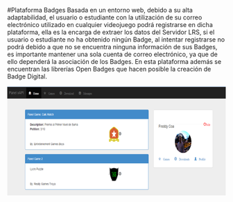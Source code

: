 #Plataforma Badges
Basada en un entorno web, debido a su alta adaptabilidad, el usuario o estudiante con la utilización de su correo electrónico utilizado en cualquier videojuego podrá registrarse en dicha plataforma, ella es la encarga de extraer los datos del Servidor LRS, si el usuario o estudiante no ha obtenido ningún Badge, al intentar registrarse no podrá debido a que no se encuentra ninguna información de sus Badges, es importante mantener una sola cuenta de correo electrónico, ya que de ello dependerá la asociación de los Badges. En esta plataforma además se encuentran las librerías Open Badges que hacen posible la creación de Badge Digital.



![GitHub Logo](PlataformaBadge.png)
